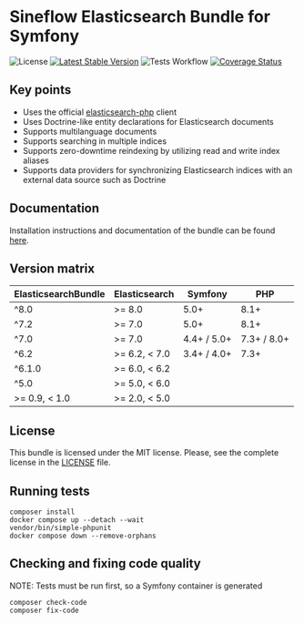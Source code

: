 # Sineflow Elasticsearch Bundle for Symfony

![License](https://img.shields.io/github/license/sineflow/elasticsearchbundle.svg)
[![Latest Stable Version](https://img.shields.io/github/release/sineflow/elasticsearchbundle.svg)](https://packagist.org/packages/sineflow/elasticsearch-bundle)
![Tests Workflow](https://github.com/sineflow/ElasticsearchBundle/actions/workflows/phpunit-tests.yml/badge.svg)
[![Coverage Status](https://coveralls.io/repos/github/sineflow/ElasticsearchBundle/badge.svg?branch=main)](https://coveralls.io/github/sineflow/ElasticsearchBundle?branch=main)

## Key points

- Uses the official [elasticsearch-php](https://github.com/elastic/elasticsearch-php) client
- Uses Doctrine-like entity declarations for Elasticsearch documents
- Supports multilanguage documents
- Supports searching in multiple indices
- Supports zero-downtime reindexing by utilizing read and write index aliases
- Supports data providers for synchronizing Elasticsearch indices with an external data source such as Doctrine

## Documentation

Installation instructions and documentation of the bundle can be found [here](docs/index.md).

## Version matrix

| ElasticsearchBundle | Elasticsearch | Symfony     | PHP         |
|---------------------|---------------|-------------|-------------|
| ^8.0                | >= 8.0        | 5.0+        | 8.1+        |
| ^7.2                | >= 7.0        | 5.0+        | 8.1+        |
| ^7.0                | >= 7.0        | 4.4+ / 5.0+ | 7.3+ / 8.0+ |
| ^6.2                | >= 6.2, < 7.0 | 3.4+ / 4.0+ | 7.3+        |
| ^6.1.0              | >= 6.0, < 6.2 |             |             |
| ^5.0                | >= 5.0, < 6.0 |             |             |
| >= 0.9, < 1.0       | >= 2.0, < 5.0 |             |             |

## License

This bundle is licensed under the MIT license. Please, see the complete license in the [LICENSE](LICENSE) file.

## Running tests

```
composer install
docker compose up --detach --wait
vendor/bin/simple-phpunit
docker compose down --remove-orphans
```

## Checking and fixing code quality

NOTE: Tests must be run first, so a Symfony container is generated
```
composer check-code
composer fix-code
```

